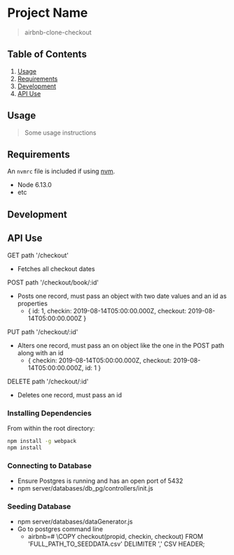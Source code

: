 # Project Name

> airbnb-clone-checkout

## Table of Contents

1. [Usage](#Usage)
2. [Requirements](#requirements)
3. [Development](#development)
  1. [API Use](#api)
## Usage

> Some usage instructions

## Requirements

An `nvmrc` file is included if using [nvm](https://github.com/creationix/nvm).

- Node 6.13.0
- etc

## Development

## API Use

GET path '/checkout'

  - Fetches all checkout dates

POST path '/checkout/book/:id'

  - Posts one record, must pass an object with two date values and an id as properties
    - {
      id: 1,
      checkin: 2019-08-14T05:00:00.000Z,
      checkout: 2019-08-14T05:00:00.000Z
      }

PUT path '/checkout/:id'

  - Alters one record, must pass an on object like the one in the POST path along with an id
      - {
      checkin: 2019-08-14T05:00:00.000Z,
      checkout: 2019-08-14T05:00:00.000Z,
      id: 1
      }

DELETE path '/checkout/:id'

  - Deletes one record, must pass an id

### Installing Dependencies

From within the root directory:

```sh
npm install -g webpack
npm install
```

### Connecting to Database

  - Ensure Postgres is running and has an open port of 5432
  - npm server/databases/db_pg/controllers/init.js

### Seeding Database

  - npm server/databases/dataGenerator.js
  - Go to postgres command line
    - airbnb=# \COPY checkout(propid, checkin, checkout)
      FROM 'FULL_PATH_TO_SEEDDATA.csv' DELIMITER ',' CSV HEADER;